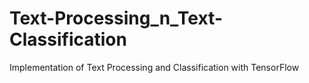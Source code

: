 # Text-Processing_n_Text-Classification
Implementation of Text Processing and Classification with TensorFlow
